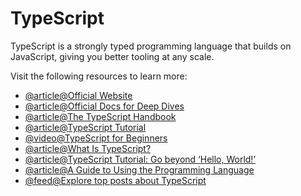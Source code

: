 # TypeScript

TypeScript is a strongly typed programming language that builds on JavaScript, giving you better tooling at any scale.

Visit the following resources to learn more:

- [@article@Official Website](https://www.typescriptlang.org/)
- [@article@Official Docs for Deep Dives](https://www.typescriptlang.org/docs/)
- [@article@The TypeScript Handbook](https://www.typescriptlang.org/docs/handbook/intro.html)
- [@article@TypeScript Tutorial](https://www.tutorialspoint.com/typescript/index.htm)
- [@video@TypeScript for Beginners](https://www.youtube.com/watch?v=BwuLxPH8IDs)
- [@article@What Is TypeScript?](https://thenewstack.io/what-is-typescript/)
- [@article@TypeScript Tutorial: Go beyond ‘Hello, World!’](https://thenewstack.io/typescript-tutorial-go-beyond-hello-world/)
- [@article@A Guide to Using the Programming Language](https://thenewstack.io/typescript-tutorial-a-guide-to-using-the-programming-language/)
- [@feed@Explore top posts about TypeScript](https://app.daily.dev/tags/typescript?ref=roadmapsh)
